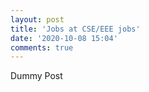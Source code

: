 ```yaml
---
layout: post
title: 'Jobs at CSE/EEE jobs'
date: '2020-10-08 15:04'
comments: true
---
```

Dummy Post